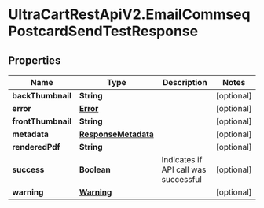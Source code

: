 # UltraCartRestApiV2.EmailCommseqPostcardSendTestResponse

## Properties
Name | Type | Description | Notes
------------ | ------------- | ------------- | -------------
**backThumbnail** | **String** |  | [optional] 
**error** | [**Error**](Error.md) |  | [optional] 
**frontThumbnail** | **String** |  | [optional] 
**metadata** | [**ResponseMetadata**](ResponseMetadata.md) |  | [optional] 
**renderedPdf** | **String** |  | [optional] 
**success** | **Boolean** | Indicates if API call was successful | [optional] 
**warning** | [**Warning**](Warning.md) |  | [optional] 


